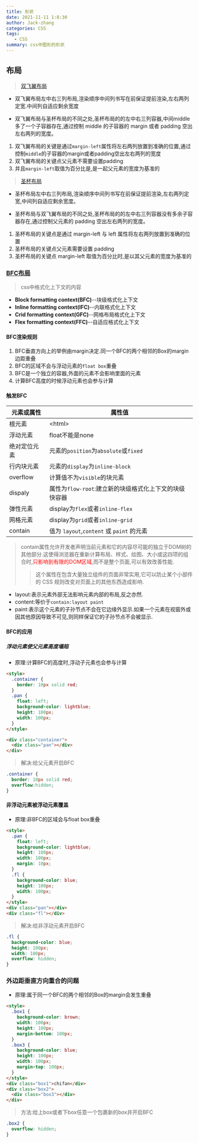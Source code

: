 ```yaml
---
title: 形状
date: 2021-11-11 1:8:30
author: Jack-zhang
categories: CSS
tags:
   - CSS
summary: css中图形的形状
---
```


## 布局

> [双飞翼布局](1.三栏布局/1.中间自适应/3.双飞翼布局.html)

* 双飞翼布局左中右三列布局,渲染顺序中间列书写在前保证提前渲染,左右两列定宽.中间列自适应剩余宽度

* 双飞翼布局与圣杯布局的不同之处,圣杯布局的的左中右三列容器,中间middle多了一个子容器存在,通过控制 middle 的子容器的 margin 或者 padding 空出左右两列的宽度。

1. 双飞翼布局的关键是通过`margin-left`属性将左右两列放置到准确的位置,通过控制`middle`的子容器的margin或者padding空出左右两列的宽度
2. 双飞翼布局的关键点父元素不需要设置padding
3. 并且`margin-left`取值为百分比是,是一起父元素的宽度为基准的

> [圣杯布局](1.三栏布局/1.中间自适应/4.圣杯布局.html)

* 圣杯布局左中右三列布局,渲染顺序中间列书写在前保证提前渲染,左右两列定宽,中间列自适应剩余宽度。

* 圣杯布局与双飞翼布局的不同之处,圣杯布局的的左中右三列容器没有多余子容器存在,通过控制父元素的 padding 空出左右两列的宽度。

1. 圣杯布局的关键点是通过 margin-left 与 left 属性将左右两列放置到准确的位置
2. 圣杯布局的关键点父元素需要设置 padding
3. 圣杯布局的关键点 margin-left 取值为百分比时,是以其父元素的宽度为基准的

### [BFC布局](1.三栏布局/1.中间自适应/2.BFC三栏布局.html)

>css中格式化上下文的内容

* **Block formatting context(BFC)**--块级格式化上下文
* **Inline formatting context(IFC)**--内联格式化上下文
* **Crid formatting context(GFC)**--网格布局格式化上下文
* **Flex formatting context(FFC)**--自适应格式化上下文

#### BFC渲染规则

1. BFC垂直方向上的举例由margin决定.同一个BFC的两个相邻的Box的margin边距重叠
2. BFC的区域不会与浮动元素的`float box`重叠
3. BFC是一个独立的容器,外面的元素不会影响里面的元素
4. 计算BFC高度的时候浮动元素也会参与计算

#### 触发BFC

| 元素或属性   | 属性值                                                 |
| ------------ | ------------------------------------------------------ |
| 根元素       | \<html>                                                |
| 浮动元素     | float不能是none                                        |
| 绝对定位元素 | 元素的`position`为`absolute`或`fixed`                  |
| 行内块元素   | 元素的`display`为`inline-block`                        |
| overflow     | 计算值不为`visible`的块元素                            |
| dispaly      | 属性为`flow-root`:建立新的块级格式化上下文的块级快容器 |
| 弹性元素     | display为`flex`或者`inline-flex`                       |
| 网格元素     | display为`grid`或者`inline-grid`                       |
| contain      | 值为 `layout`,`content` 或 `paint` 的元素              |

> contain属性允许开发者声明当前元素和它的内容尽可能的独立于DOM树的其他部分.这使得浏览器在重新计算布局、样式、绘图、大小或这四项的组合时,<span style="color:red">只影响到有限的DOM区域</span>,而不是整个页面,可以有效改善性能.
>
> >这个属性在包含大量独立组件的页面非常实用,它可以防止某个小部件的 CSS 规则改变对页面上的其他东西造成影响.

* layout:表示元素外部无法影响元素内部的布局,反之亦然.
* content:等价于`contain:layout paint`
* paint:表示这个元素的子孙节点不会在它边缘外显示.如果一个元素在视窗外或因其他原因导致不可见,则同样保证它的子孙节点不会被显示.

#### BFC的应用

##### 浮动元素使父元素高度塌陷

* 原理:计算BFC的高度时,浮动子元素也会参与计算

```html
<style>
  .container {
    border: 10px solid red;
  }
  .pan {
    float: left;
    background-color: lightblue;
    height: 100px;
    width: 100px;
  }
</style>

<div class="container">
  <div class="pan"></div>
</div>
```

> 解决:给父元素开启BFC

```css
.container {
  border: 10px solid red;
  overflow:hidden;
}
```

#### 非浮动元素被浮动元素覆盖

* 原理:非BFC的区域会与float box重叠

```html
<style>
  .pan {
    float: left;
    background-color: lightblue;
    height: 100px;
    width: 100px;
    margin: 10px;
  }
  .fl {
    background-color: blue;
    height: 100px;
    width: 100px;
  }
</style>
<div class="pan"></div>
<div class="fl"></div>
```

> 解决:给非浮动元素开启BFC

```css
.fl {
  background-color: blue;
  height: 100px;
  width: 100px;
  overflow: hidden;
}
```

### 外边距垂直方向重合的问题

* 原理:属于同一个BFC的两个相邻的Box的margin会发生重叠

```html
<style>
  .box1 {
    background-color: brown;
    width: 100px;
    height: 100px;
    margin-bottom: 100px;
  }
  .box3 {
    background-color: blue;
    height: 100px;
    width: 100px;
    margin-top: 100px;
  }
</style>
<div class="box1">chifan</div>
<div class="box2">
  <div class="box3"></div>
</div>
```

>方法:给上box或者下box任意一个包裹新的box并开启BFC

```css
.box2 {
  overflow: hidden;
}
```
